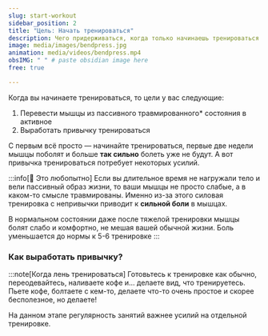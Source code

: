 ```yaml
---
slug: start-workout
sidebar_position: 2
title: "Цель: Начать тренироваться"
description: Чего придерживаться, когда только начинаешь тренироваться
image: media/images/bendpress.jpg
animation: media/videos/bendpress.mp4
obsIMG: " " # paste obsidian image here
free: true

---
```


Когда вы начинаете тренироваться, то цели у вас следующие:
1. Перевести мышцы из пассивного травмированного* состояния в активное
2. Выработать привычку тренироваться

С первым всё просто — начинайте тренироваться, первые две недели мышцы поболят и больше **так сильно** болеть уже не будут. А вот привычка тренироваться потребует некоторых усилий.

:::info[🧠 Это любопытно]
Если вы длительное время не нагружали тело и вели пассивный образ жизни, то ваши мышцы не просто слабые, а в каком-то смысле травмированы. Именно из-за этого силовая тренировка с непривычки приводит к **сильной боли** в мышцах. 
 
В нормальном состоянии даже после тяжелой тренировки мышцы болят слабо и комфортно, не мешая вашей обычной жизни. Боль уменьшается до нормы к 5-6 тренировке
:::

### Как выработать привычку?


:::note[Когда лень тренироваться]
Готовьтесь к тренировке как обычно, переодевайтесь, наливаете кофе и… делаете вид, что тренируетесь. Пьете кофе, болтаете с кем-то, делаете что-то очень простое и скорее бесполезное, но делаете! 
 
На данном этапе регулярность занятий важнее усилий на отдельной тренировке. 


